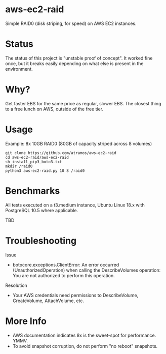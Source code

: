 # aws-ec2-raid
Simple RAID0 (disk striping, for speed) on AWS EC2 instances.

# Status
The status of this project is "unstable proof of concept". It worked fine once, but it breaks easily depending on what else
is present in the environment.

# Why?
Get faster EBS for the same price as regular, slower EBS. The closest thing to a free lunch on AWS, outside of the free tier.

# Usage
Example: 8x 10GB RAID0 (80GB of capacity striped across 8 volumes)
```
git clone https://github.com/atramos/aws-ec2-raid 
cd aws-ec2-raid/aws-ec2-raid
sh install_pip3_boto3.txt
mkdir /raid0
python3 aws-ec2-raid.py 10 8 /raid0

```

# Benchmarks
All tests executed on a t3.medium instance, Ubuntu Linux 18.x with PostgreSQL 10.5 where applicable.

TBD

# Troubleshooting

Issue
- botocore.exceptions.ClientError: An error occurred (UnauthorizedOperation) when calling the DescribeVolumes operation: You are not authorized to perform this operation.

Resolution
- Your AWS credentials need permissions to DescribeVolume, CreateVolume, AttachVolume, etc.

# More Info
- AWS documentation indicates 8x is the sweet-spot for performance. YMMV.
- To avoid snapshot corruption, do not perform "no reboot" snapshots.
